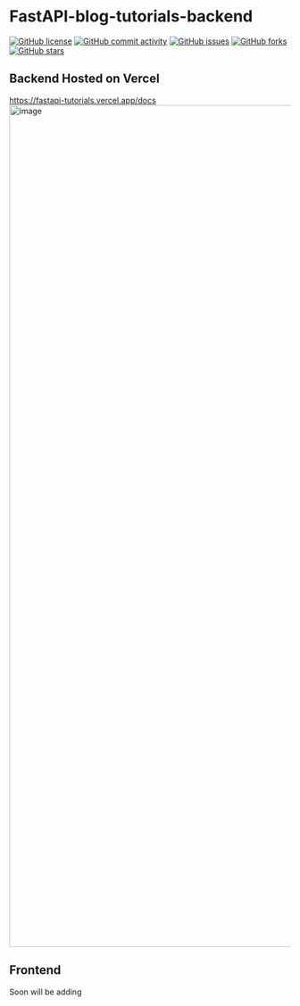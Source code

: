 # FastAPI-blog-tutorials-backend

[![GitHub license](https://img.shields.io/github/license/Suraj1089/SPPU-Result-Convertor?color=orange)](https://github.com/Suraj1089/SPPU-Result-Convertor/blob/master/LICENSE)
[![GitHub commit activity](https://img.shields.io/github/commit-activity/m/Suraj1089/SPPU-Result-Convertor)](https://github.com/Suraj1089/SPPU-Result-Convertor/graphs/commit-activity)
[![GitHub issues](https://img.shields.io/github/issues/zauberzeug/nicegui?color=blue)](https://github.com/Suraj1089/SPPU-Result-Convertor/issues)
[![GitHub forks](https://img.shields.io/github/forks/Suraj1089/SPPU-Result-Convertor)](https://github.com/Suraj1089/SPPU-Result-Convertor/network)
[![GitHub stars](https://img.shields.io/github/stars/Suraj1089/SPPU-Result-Convertor)](https://github.com/Suraj1089/SPPU-Result-Convertor/stargazers)


## Backend Hosted on Vercel
https://fastapi-tutorials.vercel.app/docs
<img width="1509" alt="image" src="https://github.com/Suraj1089/FastAPI-blogs/assets/85509795/16efed38-8ed7-4c2c-9361-3f44271b28b0">

## Frontend 
Soon will be adding
